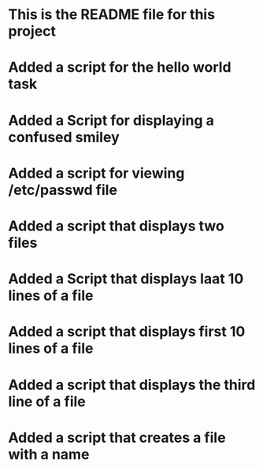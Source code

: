 # This is the README file for this project
# Added a script for the hello world task
# Added a Script for displaying a confused smiley
# Added a script for viewing /etc/passwd file
# Added a script that displays two files
# Added a Script that displays laat 10 lines of a file
# Added a script that displays first 10 lines of a file
# Added a script that displays the third line of a file
# Added a script that creates a file with a name
